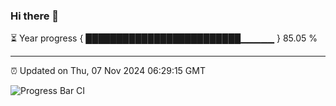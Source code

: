 ### Hi there 👋

⏳ Year progress { █████████████████████████▁▁▁▁▁ } 85.05 %

---

⏰ Updated on Thu, 07 Nov 2024 06:29:15 GMT

![Progress Bar CI](https://github.com/ZhaoGui/ZhaoGui/workflows/Progress%20Bar%20CI/badge.svg)
